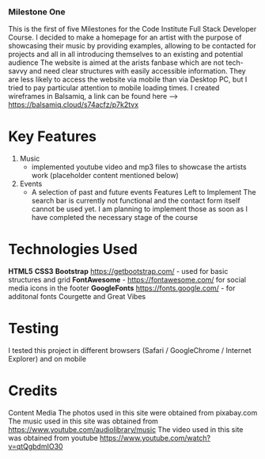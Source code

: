 ### Milestone One 
 This is the first of five Milestones for the Code Institute Full Stack Developer Course. I decided to make a homepage for an artist with the purpose of showcasing their music by providing examples, allowing to be contacted for projects and all in all introducing themselves to an existing and potential audience
 The website is aimed at the arists fanbase which are not tech-savvy and need clear structures with easily accessible information. They are less likely to access the website via mobile than via Desktop PC, but I tried to pay particular attention to mobile loading times. 
 I created wireframes in Balsamiq, a link can be found here --> https://balsamiq.cloud/s74acfz/p7k2tvx
 # Key Features
 1) Music
    - implemented youtube video and mp3 files to showcase the artists work (placeholder content mentioned below)
3) Events 
    - A selection of past and future events 
 Features Left to Implement
 The search bar is currently not functional and the contact form itself cannot be used yet. I am planning to implement those as soon as I have completed the necessary stage of the course
 # Technologies Used

**HTML5**
**CSS3**
**Bootstrap** https://getbootstrap.com/ - used for basic structures and grid 
**FontAwesome** - https://fontawesome.com/ for social media icons in the footer
**GoogleFonts** https://fonts.google.com/ - for additonal fonts Courgette and Great Vibes

 # Testing
I tested this project in different browsers (Safari / GoogleChrome / Internet Explorer) and on mobile
 # Credits
 Content
 Media
The photos used in this site were obtained from pixabay.com
 The music used in this site was obtained from https://www.youtube.com/audiolibrary/music
 The video  used in this site was obtained from youtube https://www.youtube.com/watch?v=qtQgbdmIO30
